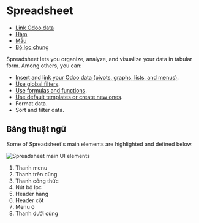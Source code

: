 # Spreadsheet

* [Link Odoo data](spreadsheet/insert.md)
* [Hàm](spreadsheet/functions.md)
* [Mẫu](spreadsheet/templates.md)
* [Bộ lọc chung](spreadsheet/global_filters.md)

Spreadsheet lets you organize, analyze, and visualize your data in tabular form. Among others, you
can:

- [Insert and link your Odoo data (pivots, graphs, lists, and menus)](spreadsheet/insert.md).
- [Use global filters](spreadsheet/global_filters.md).
- [Use formulas and functions](spreadsheet/functions.md).
- [Use default templates or create new ones](spreadsheet/templates.md).
- Format data.
- Sort and filter data.

<a id="spreadsheet-glossary"></a>

## Bảng thuật ngữ

Some of Spreadsheet's main  elements are highlighted and defined below.

![Spreadsheet main UI elements](applications/productivity/spreadsheet/ui-elements.png)
1. Thanh menu
2. Thanh trên cùng
3. Thanh công thức
4. Nút bộ lọc
5. Header hàng
6. Header cột
7. Menu ô
8. Thanh dưới cùng
